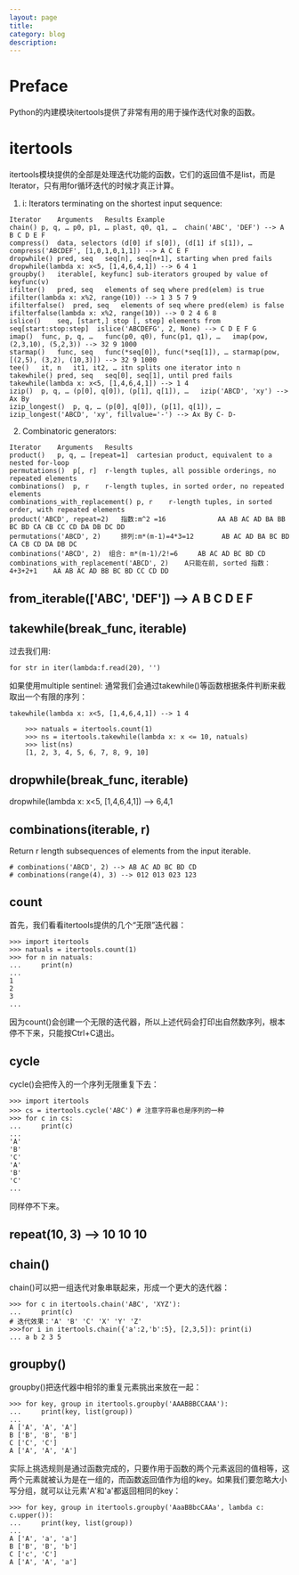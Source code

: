 ```yaml
---
layout: page
title:
category: blog
description:
---
```

# Preface

Python的内建模块itertools提供了非常有用的用于操作迭代对象的函数。

# itertools
itertools模块提供的全部是处理迭代功能的函数，它们的返回值不是list，而是Iterator，只有用for循环迭代的时候才真正计算。

1. i: Iterators terminating on the shortest input sequence:
```
Iterator	Arguments	Results	Example
chain()	p, q, …	p0, p1, … plast, q0, q1, …	chain('ABC', 'DEF') --> A B C D E F
compress()	data, selectors	(d[0] if s[0]), (d[1] if s[1]), …	compress('ABCDEF', [1,0,1,0,1,1]) --> A C E F
dropwhile()	pred, seq	seq[n], seq[n+1], starting when pred fails	dropwhile(lambda x: x<5, [1,4,6,4,1]) --> 6 4 1
groupby()	iterable[, keyfunc]	sub-iterators grouped by value of keyfunc(v)	 
ifilter()	pred, seq	elements of seq where pred(elem) is true	ifilter(lambda x: x%2, range(10)) --> 1 3 5 7 9
ifilterfalse()	pred, seq	elements of seq where pred(elem) is false	ifilterfalse(lambda x: x%2, range(10)) --> 0 2 4 6 8
islice()	seq, [start,] stop [, step]	elements from seq[start:stop:step]	islice('ABCDEFG', 2, None) --> C D E F G
imap()	func, p, q, …	func(p0, q0), func(p1, q1), …	imap(pow, (2,3,10), (5,2,3)) --> 32 9 1000
starmap()	func, seq	func(*seq[0]), func(*seq[1]), …	starmap(pow, [(2,5), (3,2), (10,3)]) --> 32 9 1000
tee()	it, n	it1, it2, … itn splits one iterator into n	 
takewhile()	pred, seq	seq[0], seq[1], until pred fails	takewhile(lambda x: x<5, [1,4,6,4,1]) --> 1 4
izip()	p, q, …	(p[0], q[0]), (p[1], q[1]), …	izip('ABCD', 'xy') --> Ax By
izip_longest()	p, q, …	(p[0], q[0]), (p[1], q[1]), …	izip_longest('ABCD', 'xy', fillvalue='-') --> Ax By C- D-
```
2. Combinatoric generators:
```
Iterator	Arguments	Results
product()	p, q, … [repeat=1]	cartesian product, equivalent to a nested for-loop
permutations()	p[, r]	r-length tuples, all possible orderings, no repeated elements
combinations()	p, r	r-length tuples, in sorted order, no repeated elements
combinations_with_replacement()	p, r	r-length tuples, in sorted order, with repeated elements
product('ABCD', repeat=2)   指数:m^2 =16             AA AB AC AD BA BB BC BD CA CB CC CD DA DB DC DD
permutations('ABCD', 2)	 	排列:m*(m-1)=4*3=12	 	AB AC AD BA BC BD CA CB CD DA DB DC
combinations('ABCD', 2)	 组合: m*(m-1)/2!=6	  AB AC AD BC BD CD
combinations_with_replacement('ABCD', 2)	A只能在前, sorted 指数：4+3+2+1 	AA AB AC AD BB BC BD CC CD DD
```

## from_iterable(['ABC', 'DEF']) --> A B C D E F

## takewhile(break_func, iterable)
过去我们用:

    for str in iter(lambda:f.read(20), '')

如果使用multiple sentinel:
通常我们会通过takewhile()等函数根据条件判断来截取出一个有限的序列：
```
takewhile(lambda x: x<5, [1,4,6,4,1]) --> 1 4

	>>> natuals = itertools.count(1)
	>>> ns = itertools.takewhile(lambda x: x <= 10, natuals)
	>>> list(ns)
	[1, 2, 3, 4, 5, 6, 7, 8, 9, 10]
```

## dropwhile(break_func, iterable)
dropwhile(lambda x: x<5, [1,4,6,4,1]) --> 6,4,1

## combinations(iterable, r)
Return r length subsequences of elements from the input iterable.
```
# combinations('ABCD', 2) --> AB AC AD BC BD CD
# combinations(range(4), 3) --> 012 013 023 123
```

## count
首先，我们看看itertools提供的几个“无限”迭代器：

	>>> import itertools
	>>> natuals = itertools.count(1)
	>>> for n in natuals:
	...     print(n)
	...
	1
	2
	3
	...

因为count()会创建一个无限的迭代器，所以上述代码会打印出自然数序列，根本停不下来，只能按Ctrl+C退出。

## cycle
cycle()会把传入的一个序列无限重复下去：

	>>> import itertools
	>>> cs = itertools.cycle('ABC') # 注意字符串也是序列的一种
	>>> for c in cs:
	...     print(c)
	...
	'A'
	'B'
	'C'
	'A'
	'B'
	'C'
	...

同样停不下来。

## repeat(10, 3) --> 10 10 10

## chain()
chain()可以把一组迭代对象串联起来，形成一个更大的迭代器：

	>>> for c in itertools.chain('ABC', 'XYZ'):
	...     print(c)
	# 迭代效果：'A' 'B' 'C' 'X' 'Y' 'Z'
    >>>for i in itertools.chain({'a':2,'b':5}, [2,3,5]): print(i)
    ... a b 2 3 5

## groupby()
groupby()把迭代器中相邻的重复元素挑出来放在一起：

	>>> for key, group in itertools.groupby('AAABBBCCAAA'):
	...     print(key, list(group))
	...
	A ['A', 'A', 'A']
	B ['B', 'B', 'B']
	C ['C', 'C']
	A ['A', 'A', 'A']

实际上挑选规则是通过函数完成的，只要作用于函数的两个元素返回的值相等，这两个元素就被认为是在一组的，而函数返回值作为组的key。如果我们要忽略大小写分组，就可以让元素'A'和'a'都返回相同的key：

	>>> for key, group in itertools.groupby('AaaBBbcCAAa', lambda c: c.upper()):
	...     print(key, list(group))
	...
	A ['A', 'a', 'a']
	B ['B', 'B', 'b']
	C ['c', 'C']
	A ['A', 'A', 'a']
